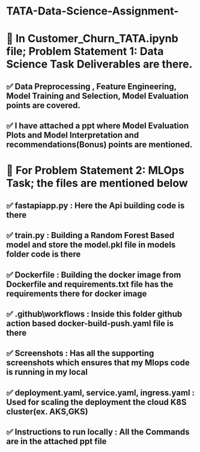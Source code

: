 # TATA-Data-Science-Assignment-

# 📌 In Customer_Churn_TATA.ipynb file;  Problem Statement 1: Data Science Task Deliverables are there.

## ✅ Data Preprocessing , Feature Engineering, Model Training and Selection, Model Evaluation points are covered.

## ✅ I have attached a ppt where  Model Evaluation Plots and Model Interpretation and recommendations(Bonus) points are mentioned.

# 📌 For Problem Statement 2: MLOps Task; the files are mentioned below

## ✅ fastapiapp.py : Here the Api building code is there
## ✅ train.py : Building a Random Forest Based model and store the model.pkl file in models folder code is there
## ✅ Dockerfile : Building the docker image from Dockerfile and requirements.txt file has the requirements there for docker image 
## ✅ .github\workflows : Inside this folder github action based docker-build-push.yaml file is there
## ✅ Screenshots : Has all the supporting screenshots which ensures that my Mlops code is running in my local
## ✅ deployment.yaml, service.yaml, ingress.yaml : Used for scaling the deployment the cloud K8S cluster(ex. AKS,GKS)  
## ✅ Instructions to run locally : All the Commands are in the attached ppt file 